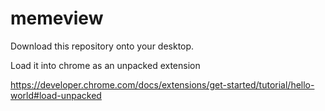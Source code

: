 # memeview

Download this repository onto your desktop.

Load it into chrome as an unpacked extension

https://developer.chrome.com/docs/extensions/get-started/tutorial/hello-world#load-unpacked
